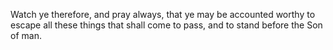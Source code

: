 Watch ye therefore, and pray always, that ye may be accounted worthy to escape all these things that shall come to pass, and to stand before the Son of man.
